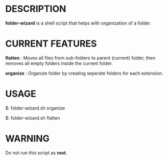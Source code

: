 # DESCRIPTION

**folder-wizard** is a shell script that helps with organization of a folder.


# CURRENT FEATURES

**flatten**  : Moves all files from sub-folders to parent (current) folder, then removes all empty folders inside the current folder.

**organize** : Organize folder by creating seperate folders for each extension.


# USAGE

$: folder-wizard.sh organize

$: folder-wizard.sh flatten


# WARNING

Do not run this script as **root**.
